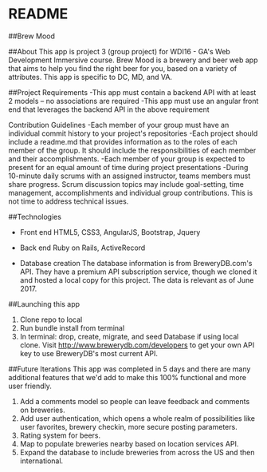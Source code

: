 # README

##Brew Mood

##About
This app is project 3 (group project) for WDI16 - GA's Web Development Immersive course.
Brew Mood is a brewery and beer web app that aims to help you find the right beer for you, based on a variety of attributes. This app is specific to DC, MD, and VA.

##Project Requirements
-This app must contain a backend API with at least 2 models – no associations are required
-This app must use an angular front end that leverages the backend API in the above requirement

Contribution Guidelines
-Each member of your group must have an individual commit history to your project's repositories
-Each project should include a readme.md that provides information as to the roles of each member of the group. It should include the responsibilities of each member and their accomplishments.
-Each member of your group is expected to present for an equal amount of time during project presentations
-During 10-minute daily scrums with an assigned instructor, teams members must share progress. Scrum discussion topics may include goal-setting, time management, accomplishments and individual group contributions. This is not time to address technical issues.

##Technologies
* Front end
  HTML5, CSS3, AngularJS, Bootstrap, Jquery

* Back end
  Ruby on Rails, ActiveRecord

* Database creation
  The database information is from BreweryDB.com's API. They have a premium API subscription service, though we cloned it and hosted a local copy for this project. The data is relevant as of June 2017.

##Launching this app
1. Clone repo to local
2. Run bundle install from terminal
3. In terminal: drop, create, migrate, and seed Database if using local clone. Visit http://www.brewerydb.com/developers to get your own API key to use BreweryDB's most current API.

##Future Iterations
This app was completed in 5 days and there are many additional features that we'd add to make this 100% functional and more user friendly.
1. Add a comments model so people can leave feedback and comments on breweries.
2. Add user authentication, which opens a whole realm of possibilities like user favorites, brewery checkin, more secure posting parameters.
3. Rating system for beers.
4. Map to populate breweries nearby based on location services API.
5. Expand the database to include breweries from across the US and then international.
